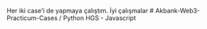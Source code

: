 Her iki case'i de yapmaya çalıştım. İyi çalışmalar #   A k b a n k - W e b 3 - P r a c t i c u m - C a s e s   /   P y t h o n   H G S   -   J a v a s c r i p t    
 